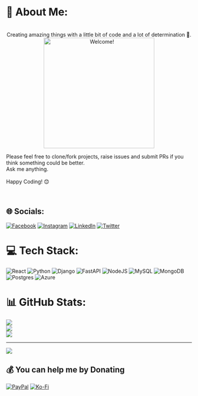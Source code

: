 

# 💫 About Me:

<p align="center">
  <br>
  Creating amazing things with a little bit of code and a lot of determination 💪.
  <br>
  <img src="https://media0.giphy.com/media/WTjXuYA2y4o3UZly3W/giphy.gif" alt="Welcome!" width="300"/>
  
  Please feel free to clone/fork projects, raise issues and submit PRs if you think something could be better.<br>Ask me anything.<br><br>Happy Coding! 😊
  
</p>
<br>




## 🌐 Socials:
[![Facebook](https://img.shields.io/badge/Facebook-%231877F2.svg?logo=Facebook&logoColor=white)](https://facebook.com/GeoannyCode) [![Instagram](https://img.shields.io/badge/Instagram-%23E4405F.svg?logo=Instagram&logoColor=white)](https://instagram.com/geoannycode) [![LinkedIn](https://img.shields.io/badge/LinkedIn-%230077B5.svg?logo=linkedin&logoColor=white)](https://linkedin.com/in/dgbracero) [![Twitter](https://img.shields.io/badge/Twitter-%231DA1F2.svg?logo=Twitter&logoColor=white)](https://twitter.com/geoannycode) 

# 💻 Tech Stack:
![React](https://img.shields.io/badge/react-%2320232a.svg?style=for-the-badge&logo=react&logoColor=%2361DAFB) ![Python](https://img.shields.io/badge/python-3670A0?style=for-the-badge&logo=python&logoColor=ffdd54) ![Django](https://img.shields.io/badge/django-%23092E20.svg?style=for-the-badge&logo=django&logoColor=white) ![FastAPI](https://img.shields.io/badge/FastAPI-005571?style=for-the-badge&logo=fastapi) ![NodeJS](https://img.shields.io/badge/node.js-6DA55F?style=for-the-badge&logo=node.js&logoColor=white) ![MySQL](https://img.shields.io/badge/mysql-%2300f.svg?style=for-the-badge&logo=mysql&logoColor=white) ![MongoDB](https://img.shields.io/badge/MongoDB-%234ea94b.svg?style=for-the-badge&logo=mongodb&logoColor=white) ![Postgres](https://img.shields.io/badge/postgres-%23316192.svg?style=for-the-badge&logo=postgresql&logoColor=white) ![Azure](https://img.shields.io/badge/azure-%230072C6.svg?style=for-the-badge&logo=azure-devops&logoColor=white)
# 📊 GitHub Stats:
![](https://github-readme-stats.vercel.app/api?username=geoannycode&theme=yeblu&hide_border=false&include_all_commits=false&count_private=false)<br/>
![](https://github-readme-streak-stats.herokuapp.com/?user=geoannycode&theme=yeblu&hide_border=false)<br/>
![](https://github-readme-stats.vercel.app/api/top-langs/?username=geoannycode&theme=yeblu&hide_border=false&include_all_commits=false&count_private=false&layout=compact)

---
[![](https://visitcount.itsvg.in/api?id=geoannycode&icon=0&color=0)](https://visitcount.itsvg.in)

  ## 💰 You can help me by Donating
  [![PayPal](https://img.shields.io/badge/PayPal-00457C?style=for-the-badge&logo=paypal&logoColor=white)](https://paypal.me/diegobracero@yahoo.com) [![Ko-Fi](https://img.shields.io/badge/Ko--fi-F16061?style=for-the-badge&logo=ko-fi&logoColor=white)](https://ko-fi.com/Geoannycode) 

  
<!-- Proudly created with GPRM ( https://gprm.itsvg.in ) -->
